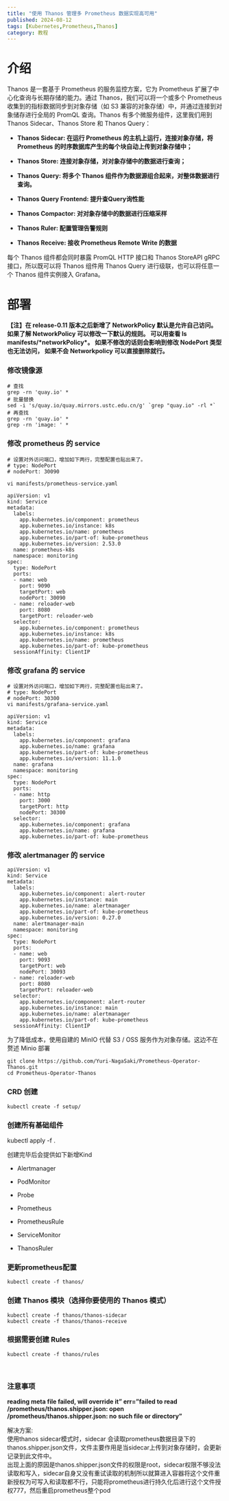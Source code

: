 ```yaml
---
title: "使用 Thanos 管理多 Prometheus 数据实现高可用"
published: 2024-08-12
tags: [Kubernetes,Prometheus,Thanos]
category: 教程
---
```


# 介绍 [](https://blog.men.ci/thanos-low-cost-metrics-on-homelab/#%E4%BB%8B%E7%BB%8D)

Thanos 是一套基于 Prometheus 的服务监控方案，它为 Prometheus 扩展了中心化查询与长期存储的能力。通过 Thanos，我们可以将一个或多个 Prometheus 收集到的指标数据同步到对象存储（如 S3 兼容的对象存储）中，并通过连接到对象储存进行全局的 PromQL 查询。Thanos 有多个微服务组件，这里我们用到 Thanos Sidecar、Thanos Store 和 Thanos Query：

- **Thanos Sidecar: 在运行 Prometheus 的主机上运行，连接对象存储，将 Prometheus 的时序数据库产生的每个块自动上传到对象存储中；**

- **Thanos Store: 连接对象存储，对对象存储中的数据进行查询；**

- **Thanos Query: 将多个 Thanos 组件作为数据源组合起来，对整体数据进行查询。**

- **Thanos Query Frontend: 提升查Query询性能**

- **Thanos Compactor: 对对象存储中的数据进行压缩采样**

- **Thanos Ruler: 配置管理告警规则**

- **Thanos Receive: 接收 Prometheus Remote Write 的数据**

每个 Thanos 组件都会同时暴露 PromQL HTTP 接口和 Thanos StoreAPI gRPC 接口，所以既可以将 Thanos 组件用 Thanos Query 进行级联，也可以将任意一个 Thanos 组件实例接入 Grafana。

# 部署 

**【注】在 release-0.11 版本之后新增了 NetworkPolicy 默认是允许自己访问。 如果了解 NetworkPolicy 可以修改一下默认的规则。 可以用查看 ls manifests/\*networkPolicy\*。 如果不修改的话则会影响到修改 NodePort 类型也无法访问， 如果不会 Networkpolicy 可以直接删除就行。**

### 修改镜像源

```shell
# 查找
grep -rn 'quay.io' *
# 批量替换
sed -i 's/quay.io/quay.mirrors.ustc.edu.cn/g' `grep "quay.io" -rl *`
# 再查找
grep -rn 'quay.io' *
grep -rn 'image: ' *
```

### 修改 prometheus 的 service

```shell
# 设置对外访问端口，增加如下两行，完整配置也贴出来了。
# type: NodePort
# nodePort: 30090

vi manifests/prometheus-service.yaml

apiVersion: v1
kind: Service
metadata:
  labels:
    app.kubernetes.io/component: prometheus
    app.kubernetes.io/instance: k8s
    app.kubernetes.io/name: prometheus
    app.kubernetes.io/part-of: kube-prometheus
    app.kubernetes.io/version: 2.53.0
  name: prometheus-k8s
  namespace: monitoring
spec:
  type: NodePort
  ports:
  - name: web
    port: 9090
    targetPort: web
    nodePort: 30090
  - name: reloader-web
    port: 8080
    targetPort: reloader-web
  selector:
    app.kubernetes.io/component: prometheus
    app.kubernetes.io/instance: k8s
    app.kubernetes.io/name: prometheus
    app.kubernetes.io/part-of: kube-prometheus
  sessionAffinity: ClientIP
```

[](https://blog.men.ci/thanos-low-cost-metrics-on-homelab/#%E9%83%A8%E7%BD%B2)

### 修改 grafana 的 service

```shell
# 设置对外访问端口，增加如下两行，完整配置也贴出来了。
# type: NodePort
# nodePort: 30300
vi manifests/grafana-service.yaml

apiVersion: v1
kind: Service
metadata:
  labels:
    app.kubernetes.io/component: grafana
    app.kubernetes.io/name: grafana
    app.kubernetes.io/part-of: kube-prometheus
    app.kubernetes.io/version: 11.1.0
  name: grafana
  namespace: monitoring
spec:
  type: NodePort
  ports:
  - name: http
    port: 3000
    targetPort: http
    nodePort: 30300
  selector:
    app.kubernetes.io/component: grafana
    app.kubernetes.io/name: grafana
    app.kubernetes.io/part-of: kube-prometheus
```

### 修改 alertmanager 的 service

```shell
apiVersion: v1
kind: Service
metadata:
  labels:
    app.kubernetes.io/component: alert-router
    app.kubernetes.io/instance: main
    app.kubernetes.io/name: alertmanager
    app.kubernetes.io/part-of: kube-prometheus
    app.kubernetes.io/version: 0.27.0
  name: alertmanager-main
  namespace: monitoring
spec:
  type: NodePort
  ports:
  - name: web
    port: 9093
    targetPort: web
    nodePort: 30093
  - name: reloader-web
    port: 8080
    targetPort: reloader-web
  selector:
    app.kubernetes.io/component: alert-router
    app.kubernetes.io/instance: main
    app.kubernetes.io/name: alertmanager
    app.kubernetes.io/part-of: kube-prometheus
  sessionAffinity: ClientIP
```

为了降低成本，使用自建的 MinIO 代替 S3 / OSS 服务作为对象存储。这边不在赘述 Minio 部署

```shell
git clone https://github.com/Yuri-NagaSaki/Prometheus-Operator-Thanos.git
cd Prometheus-Operator-Thanos
```

### CRD 创建

```shell
kubectl create -f setup/
```

### 创建所有基础组件

kubectl apply -f .

创建完毕后会提供如下新增Kind

- Alertmanager

- PodMonitor

- Probe

- Prometheus

- PrometheusRule

- ServiceMonitor

- ThanosRuler

### 更新prometheus配置

```shell
kubectl create -f thanos/
```

### 创建 Thanos 模块（选择你要使用的 Thanos 模式）

```shell
kubectl create -f thanos/thanos-sidecar
kubectl create -f thanos/thanos-receive
```

### 根据需要创建 Rules

```shell
kubectl create -f thanos/rules
```

<picture>
    <source srcset="https://s3.catcat.blog/images/2024/08/QQ_1723446738641.avif" type="image/avif">
    <source srcset="https://s3.catcat.blog/images/2024/08/QQ_1723446738641.webp" type="image/webp">
    <img src="https://s3.catcat.blog/images/2024/08/QQ_1723446738641.jpg" alt="" loading="lazy">
</picture>

<picture>
    <source srcset="https://s3.catcat.blog/images/2024/08/QQ_1723446761746.avif" type="image/avif">
    <source srcset="https://s3.catcat.blog/images/2024/08/QQ_1723446761746.webp" type="image/webp">
    <img src="https://s3.catcat.blog/images/2024/08/QQ_1723446761746.jpg" alt="" loading="lazy">
</picture>

### 注意事项

  
**reading meta file failed, will override it” err=”failed to read /prometheus/thanos.shipper.json: open /prometheus/thanos.shipper.json: no such file or directory”**

解决方案:  
使用thanos sidecar模式时，sidecar 会读取prometheus数据目录下的thanos.shipper.json文件，文件主要作用是当sidecar上传到对象存储时，会更新记录到此文件中。  
出现上面的原因是thanos.shipper.json文件的权限是root，sidecar权限不够没法读取和写入，sidecar自身又没有重试读取的机制所以就算进入容器将这个文件重新授权为可写入和读取都不行，只能将prometheus进行持久化后进行这个文件授权777，然后重启prometheus整个pod
